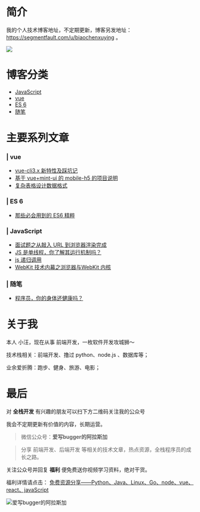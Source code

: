# 简介

我的个人技术博客地址，不定期更新，博客另发地址：https://segmentfault.com/u/biaochenxuying 。

![](https://upload-images.jianshu.io/upload_images/12890819-af8dcbb956319a4c.png?imageMogr2/auto-orient/strip%7CimageView2/2/w/1240)


# 博客分类

- [JavaScript ](https://github.com/biaochenxuying/blog/projects/4)
- [vue](https://github.com/biaochenxuying/blog/projects/3)
- [ES 6](https://github.com/biaochenxuying/blog/projects/2)
- [随笔](https://github.com/biaochenxuying/blog/projects/5)

# 主要系列文章

### | vue

-  [vue-cli3.x 新特性及踩坑记](https://github.com/biaochenxuying/blog/issues/2)
- [基于 vue+mint-ui 的 mobile-h5 的项目说明](https://github.com/biaochenxuying/blog/issues/4)
- [复杂表格设计数据格式](https://github.com/biaochenxuying/blog/issues/7)


### | ES 6

- [那些必会用到的 ES6 精粹](https://github.com/biaochenxuying/blog/issues/1)

### | JavaScript

- [面试题之从敲入 URL 到浏览器渲染完成](https://github.com/biaochenxuying/blog/issues/3)
- [JS 是单线程，你了解其运行机制吗？](https://github.com/biaochenxuying/blog/issues/8)
- [js 递归调用 ](https://github.com/biaochenxuying/blog/issues/9)
- [WebKit 技术内幕之浏览器与WebKit 内核](https://github.com/biaochenxuying/blog/issues/10)


### | 随笔

- [程序员，你的身体还健康吗？](https://github.com/biaochenxuying/blog/issues/6)



# 关于我

本人 小汪，现在从事 前端开发，一枚软件开发攻城狮～

技术栈相关：前端开发、撸过 python、node.js 、数据库等；

业余爱折腾：跑步、健身、旅游、电影；

# 最后

对 **全栈开发** 有兴趣的朋友可以扫下方二维码关注我的公众号
 
我会不定期更新有价值的内容，长期运营。

> 微信公众号：**爱写bugger的阿拉斯加**

> 分享 前端开发、后端开发 等相关的技术文章，热点资源，全栈程序员的成长之路。

关注公众号并回复 **福利** 便免费送你视频学习资料，绝对干货。

福利详情请点击：  [免费资源分享——Python、Java、Linux、Go、node、vue、react、javaScript](https://mp.weixin.qq.com/s?__biz=MzA4MDU1MDExMg==&mid=2247483711&idx=1&sn=1ffb576159805e92fc57f5f1120fce3a&chksm=9fa3c0b0a8d449a664f36f6fdd017ac7da71b6a71c90261b06b4ea69b42359255f02d0ffe7b3&token=1560489745&lang=zh_CN#rd)

![爱写bugger的阿拉斯加](https://upload-images.jianshu.io/upload_images/12890819-d33a51f4cefc78ea.jpg?imageMogr2/auto-orient/strip%7CimageView2/2/w/1240)
